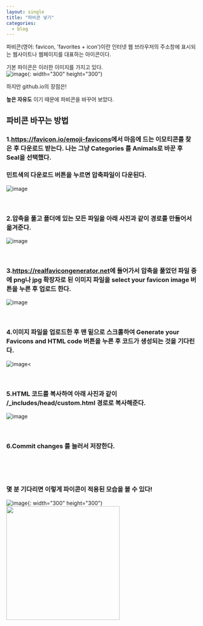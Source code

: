 ```yaml
---
layout: single
title: "파비콘 넣기"
categories:
  - blog
---
```



파비콘(영어: favicon, 'favorites + icon')이란 인터넷 웹 브라우저의 주소창에 표시되는 웹사이트나 웹페이지를 대표하는 아이콘이다. <br>

기본 파이콘은 이러한 이미지를 가지고 있다.<br>
![image](https://user-images.githubusercontent.com/108711033/178106480-d7149f33-bc0c-48f7-a4fb-72e3b8e85347.png){: width="300" height="300")

하지만 github.io의 장점은!

**높은 자유도** 이기 때문에 파비콘을 바꾸어 보았다.

## 파비콘 바꾸는 방법


### 1.<https://favicon.io/emoji-favicons>에서 마음에 드는 이모티콘를 찾은 후 다운로드 받는다. 나는 그냥 Categories 를 Animals로 바꾼 후 Seal을 선택했다.
### 민트색의 다운로드 버튼을 누르면 압축파일이 다운된다.
![image](https://user-images.githubusercontent.com/108711033/178107016-5334ff9e-7f89-4c59-a20a-e060231d13ae.png)
<br><br><br>

### 2.압축을 풀고 폴더에 있는 **모든 파일**을 아래 사진과 같이 경로를 만들어서 옮겨준다.
![image](https://user-images.githubusercontent.com/108711033/178106901-736ca8a5-14fe-4e5a-9164-411972e765ed.png)
<br><br><br>

### 3.<https://realfavicongenerator.net>에 들어가서 압축을 풀었던 파일 중에 png나 jpg 확장자로 된 이미지 파일을 select your favicon image 버튼을 누른 후 업로드 한다.
![image](https://user-images.githubusercontent.com/108711033/178107116-2fbe9935-f25f-4c02-81af-29bfc2469749.png)
<br><br><br>

### 4.이미지 파일을 업로드한 후 맨 밑으로 스크롤하여 Generate your Favicons and HTML code 버튼을 누른 후 코드가 생성되는 것을 기다린다. 
![image](https://user-images.githubusercontent.com/108711033/178107153-08f6728b-7b8c-46b8-af88-42c4a7593364.png)<
<br><br><br>

### 5.HTML 코드를 복사하여 아래 사진과 같이 **/_includes/head/custom.html** 경로로 복사해준다.
![image](https://user-images.githubusercontent.com/108711033/178107217-f252de20-75df-47e8-be3a-655d1e594958.png)
<br><br><br>

### 6.Commit changes 를 눌러서 저장한다.
<br><br><br>

### 몇 분 기다리면 이렇게 파이콘이 적용된 모습을 볼 수 있다!

![image](https://user-images.githubusercontent.com/108711033/178107375-1dad2233-8225-484d-a979-5cbd4cbcd929.png){: width="300" height="300")
<img src="[/img/myImg.png](https://user-images.githubusercontent.com/108711033/178107375-1dad2233-8225-484d-a979-5cbd4cbcd929.png)" width="300" height="300">

